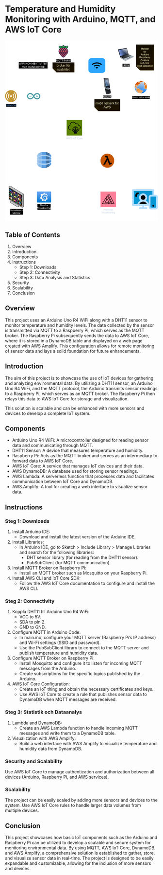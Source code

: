 # Temperature and Humidity Monitoring with Arduino, MQTT, and AWS IoT Core

![IoT project overview](img/Portofolio.drawio.png)

## Table of Contents

1. Overview
2. Introduction
3. Components
4. Instructions
	- Step 1: Downloads
	- Step 2: Connectivity
	- Step 3: Data Analysis and Statistics
5. Security
6. Scalability
7. Conclusion


## Overview
This project uses an Arduino Uno R4 WiFi along with a DHT11 sensor to monitor temperature and humidity levels. The data collected by the sensor is transmitted via MQTT to a Raspberry Pi, which serves as the MQTT broker. The Raspberry Pi subsequently sends the data to AWS IoT Core, where it is stored in a DynamoDB table and displayed on a web page created with AWS Amplify. This configuration allows for remote monitoring of sensor data and lays a solid foundation for future enhancements.

## Introduction
The aim of this project is to showcase the use of IoT devices for gathering and analyzing environmental data. By utilizing a DHT11 sensor, an Arduino Uno R4 WiFi, and the MQTT protocol, the Arduino transmits sensor readings to a Raspberry Pi, which serves as an MQTT broker. The Raspberry Pi then relays this data to AWS IoT Core for storage and visualization.

This solution is scalable and can be enhanced with more sensors and devices to develop a complete IoT system.

## Components
- Arduino Uno R4 WiFi: A microcontroller designed for reading sensor data and communicating through MQTT.
- DHT11 Sensor: A device that measures temperature and humidity.
- Raspberry Pi: Acts as the MQTT broker and serves as an intermediary to forward data to AWS IoT Core.
- AWS IoT Core: A service that manages IoT devices and their data.
- AWS DynamoDB: A database used for storing sensor readings.
- AWS Lambda: A serverless function that processes data and facilitates communication between IoT Core and DynamoDB.
- AWS Amplify: A tool for creating a web interface to visualize sensor data.

## Instructions
### Steg 1: Downloads
1. Install Arduino IDE:
	- Download and install the latest version of the Arduino IDE.
2. Install Libraries:
	- In Arduino IDE, go to Sketch > Include Library > Manage Libraries and search for the following libraries:
		- DHT sensor library (for reading from the DHT11 sensor).
		- PubSubClient (for MQTT communication).
3. Install MQTT Broker on Raspberry Pi:
	- Install an MQTT broker such as Mosquitto on your Raspberry Pi.
4. Install AWS CLI and IoT Core SDK:
	- Follow the AWS IoT Core documentation to configure and install the AWS CLI.

### Steg 2: Connectivity



1. Koppla DHT11 till Arduino Uno R4 WiFi:
	- VCC to 5V.
	- SDA to pin 2.
	- GND to GND.
2. Configure MQTT in Arduino Code:
	- In main.ino, configure your MQTT server (Raspberry Pi’s IP address) and Wi-Fi settings (SSID and password).
	- Use the PubSubClient library to connect to the MQTT server and publish temperature and humidity data.
3. Configure MQTT Broker on Raspberry Pi:
	- Install Mosquitto and configure it to listen for incoming MQTT messages from the Arduino.
	- Create subscriptions for the specific topics published by the Arduino.
4. AWS IoT Core Configuration:
	- Create an IoT thing and obtain the necessary certificates and keys.
	- Use AWS IoT Core to create a rule that publishes sensor data to DynamoDB when MQTT messages are received.

### Steg 3: Statistik och Dataanalys
1. Lambda and DynamoDB:
	- Create an AWS Lambda function to handle incoming MQTT messages and write them to a DynamoDB table.
2. Visualization with AWS Amplify:
	- Build a web interface with AWS Amplify to visualize temperature and humidity data from DynamoDB.
### Security and Scalability
Use AWS IoT Core to manage authentication and authorization between all devices (Arduino, Raspberry Pi, and AWS services).

### Scalability
The project can be easily scaled by adding more sensors and devices to the system. Use AWS IoT Core rules to handle larger data volumes from multiple devices.

## Conclusion
This project showcases how basic IoT components such as the Arduino and Raspberry Pi can be utilized to develop a scalable and secure system for monitoring environmental data. By using MQTT, AWS IoT Core, DynamoDB, and AWS Amplify, a comprehensive solution is established to gather, store, and visualize sensor data in real-time. The project is designed to be easily expandable and customizable, allowing for the inclusion of more sensors and devices.
